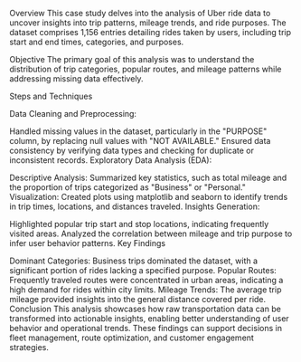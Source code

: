 Overview
This case study delves into the analysis of Uber ride data to uncover insights into trip patterns, mileage trends, and ride purposes. The dataset comprises 1,156 entries detailing rides taken by users, including trip start and end times, categories, and purposes.

Objective
The primary goal of this analysis was to understand the distribution of trip categories, popular routes, and mileage patterns while addressing missing data effectively.

Steps and Techniques

Data Cleaning and Preprocessing:

Handled missing values in the dataset, particularly in the "PURPOSE" column, by replacing null values with "NOT AVAILABLE."
Ensured data consistency by verifying data types and checking for duplicate or inconsistent records.
Exploratory Data Analysis (EDA):

Descriptive Analysis: Summarized key statistics, such as total mileage and the proportion of trips categorized as "Business" or "Personal."
Visualization: Created plots using matplotlib and seaborn to identify trends in trip times, locations, and distances traveled.
Insights Generation:

Highlighted popular trip start and stop locations, indicating frequently visited areas.
Analyzed the correlation between mileage and trip purpose to infer user behavior patterns.
Key Findings

Dominant Categories: Business trips dominated the dataset, with a significant portion of rides lacking a specified purpose.
Popular Routes: Frequently traveled routes were concentrated in urban areas, indicating a high demand for rides within city limits.
Mileage Trends: The average trip mileage provided insights into the general distance covered per ride.
Conclusion
This analysis showcases how raw transportation data can be transformed into actionable insights, enabling better understanding of user behavior and operational trends. These findings can support decisions in fleet management, route optimization, and customer engagement strategies.

